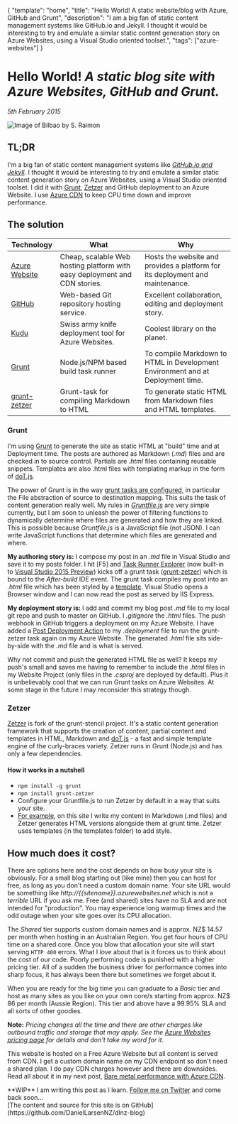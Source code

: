 ﻿{
    "template": "home",
    "title": "Hello World! A static website/blog with Azure, GitHub and Grunt",
	"description": "I am a big fan of static content management systems like GitHub.io and Jekyll. I thought it would be interesting to try and emulate a similar static content generation story on Azure Websites, using a Visual Studio oriented toolset.",
    "tags": ["azure-websites"]
}

# Hello World! _A static blog site with Azure Websites, GitHub and Grunt._
_5th February 2015_

<img src="/images/bilbao.jpg" class="img-responsive img-thumbnail" alt="Image of Bilbao by S. Raimon">


## TL;DR

I'm a big fan of static content management systems like _[GitHub.io and Jekyll][jekyll_pages]_. I thought it would be interesting to try and emulate a similar static content generation story on Azure Websites, using a Visual Studio oriented toolset. I did it with [Grunt], [Zetzer] and GitHub deployment to an Azure Website. I use [Azure CDN] to keep CPU time down and improve performance.


## The solution

|Technology | What              | Why   |
| ----      | ---               | ----- |
| [Azure Website] | Cheap, scalable Web hosting platform with easy deployment and CDN stories. | Hosts the website and provides a platform for its deployment and maintenance. |
| [GitHub]  | Web-based Git repository hosting service. | Excellent collaboration, editing and deployment story. |
| [Kudu]    | Swiss army knife deployment tool for Azure Websites.  | Coolest library on the planet. |
| [Grunt]   | Node.js/NPM based build task runner | To compile Markdown to HTML in Development Environment and at Deployment time. |
| [grunt-zetzer]  | Grunt-task for compiling Markdown to HTML | To generate static HTML from Markdown files and HTML templates. |

### Grunt

I'm using [Grunt] to generate the site as static HTML at "build" time and at Deployment time. The posts are authored as Markdown (_.md_) files and are checked in to source control. Partials are _.html_ files containing reusable snippets. Templates are also .html files with templating markup in the form of [doT.js].

The power of Grunt is in the way [grunt tasks are configured], in particular the File abstraction of source to destination mapping. This suits the task of content generation really well. My rules in *[Gruntfile.js]* are very simple currently, but I am soon to unleash the power of filtering functions to dynamically determine where files are generated and how they are linked. This is possible because *Gruntfile.js* is a JavaScript file (not JSON). I can write JavaScript functions that determine which files are generated and where.

**My authoring story is:** I compose my post in an _.md_ file in Visual Studio and save it to my posts folder. I hit [F5] and [Task Runner Explorer] (now built-in to [Visual Studio 2015 Preview]) kicks off a grunt task ([grunt-zetzer]) which is bound to the _After-build_ IDE event. The grunt task compiles my post into an *.html* file which has been styled by a [template]. Visual Studio opens a Browser window and I can now read the post as served by IIS Express.

**My deployment story is:** I add and commit my blog post _.md_ file to my local git repo and push to master on GitHub. I _.gitignore_ the *.html* files. The push webhook in GitHub triggers a deployment on my Azure Website. I have added a [Post Deployment Action] to my *.deployment* file to run the grunt-zetzer task again on my Azure Website. The generated *.html* file sits side-by-side with the *.md* file and is what is served.

Why not commit and push the generated HTML file as well? It keeps my push's small and saves me having to remember to include the *.html* files in my Website Project (only files in the *.csproj* are deployed by default). Plus it is unbelievably cool that we can run Grunt tasks on Azure Websites. At some stage in the future I may reconsider this strategy though.


### Zetzer

[Zetzer] is fork of the grunt-stencil project. It's a static content generation framework that supports the creation of 
content, partial content and templates in HTML, Markdown and [doT.js] - a fast and simple template engine of the curly-braces 
variety. Zetzer runs in Grunt (Node.js) and has only a few dependencies.


#### How it works in a nutshell

* `npm install -g grunt`
* `npm install grunt-zetzer`
* Configure your Gruntfile.js to run Zetzer by default in a way that suits your site. 
 * [For example], on this site I write my content in Markdown (.md files) and Zetzer generates HTML versions alongside them at grunt time. Zetzer uses templates (in the templates folder) to add style.


## How much does it cost?

There are options here and the cost depends on how busy your site is obviously. For a small blog starting out (like mine) then you can host for free, as long as you don't need a custom domain name. Your site URL would be something like _http://{{sitename}}.azurewebsites.net_ which is not a _terrible_ URL if you ask me. Free (and shared) sites have no SLA and are not intended for "production". You may experience long warmup times and the odd outage when your site goes over its CPU allocation.

The _Shared_ tier supports custom domain names and is approx. NZ$ 14.57 per month when hosting in an Australian Region. You get four hours of CPU time on a shared core. Once you blow that allocation your site will start serving `HTTP 400` errors. What I _love_ about that is it forces us to think about the cost of our code. Poorly performing code is punished with a higher pricing tier. All of a sudden the business driver for performance comes into sharp focus, it has always been there but sometimes we forget about it.

When you are ready for the big time you can graduate to a _Basic_ tier and host as many sites as you like on your own core/s starting from approx. NZ$ 86 per month (Aussie Region). This tier and above have a 99.95% SLA and all sorts of other goodies. 

**Note:** _Pricing changes all the time and there are other charges like outbound traffic and storage that may apply. See the [Azure Websites pricing page] for details and don't take my word for it._

This website is hosted on a Free Azure Website but all content is served from CDN. I get a custom domain name on my CDN endpoint so don't need a shared plan. I do pay CDN charges however and there are downsides. Read all about it in my next post, [Bare metal performance with Azure CDN].


<div class="alert alert-warning" role="alert"><span class="glyphicon glyphicon-info-sign" aria-hidden="true"></span> **WIP** I am writing this post as I learn. <a href="https://twitter.com/daniellarsennz/" class="alert-link">Follow me on Twitter</a> and come back soon...</div>

<div class="alert alert-info" role="alert"><span class="glyphicon glyphicon-cloud-download" aria-hidden="true"></span> [The content and source for this site is on GitHub](https://github.com/DanielLarsenNZ/dlnz-blog)</div>


[Gruntfile.js]: https://github.com/DanielLarsenNZ/dlnz-blog/blob/master/Dlnz.Blog.Web/Gruntfile.js
[grunt tasks are configured]:http://gruntjs.com/configuring-tasks
[template]: https://github.com/DanielLarsenNZ/dlnz-blog/blob/master/Dlnz.Blog.Web/templates/post.dot.html
[Bare metal performance with Azure CDN]: /posts/azure-websites/performance-with-azure-cdn.html
[jekyll_pages]: https://help.github.com/articles/using-jekyll-with-pages/
[twitter_dan]: https://twitter.com/daniellarsennz
[Grunt]: http://gruntjs.com/
[doT.js]: http://olado.github.io/doT/index.html
[Azure Website]: http://azure.microsoft.com/en-us/services/websites/
[Azure CDN]: http://azure.microsoft.com/en-us/services/cdn/
[Task Runner Explorer]: http://www.hanselman.com/blog/IntroducingGulpGruntBowerAndNpmSupportForVisualStudio.aspx
[Visual Studio 2015 Preview]: http://www.visualstudio.com/en-us/downloads/visual-studio-2015-downloads-vs.aspx
[grunt-zetzer]: https://github.com/brainshave/grunt
[Post Deployment Action]: https://github.com/projectkudu/kudu/wiki/Post-Deployment-Action-Hooks
[GitHub]: https://github.com
[Kudu]: https://github.com/projectkudu/kudu
[www.daniellarsen.nz]: http://www.daniellarsen.nz/
[reduce the default TTL for objects in the CDN]: http://azure.microsoft.com/en-us/documentation/articles/cdn-websites-with-cdn/#caching
[set different TTLs for different folders]: http://azure.microsoft.com/en-us/documentation/articles/cdn-websites-with-cdn/#caching
[canonical]: https://support.google.com/webmasters/answer/139066?hl=en
[Angular]: https://angularjs.org/
[For example]: https://github.com/DanielLarsenNZ/dlnz-blog/blob/master/Dlnz.Blog.Web/Gruntfile.js
[Zetzer]: https://github.com/brainshave/grunt-zetzer
[Azure Websites pricing page]: http://azure.microsoft.com/en-us/pricing/details/websites/